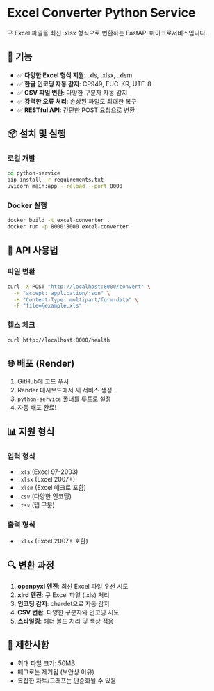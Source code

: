 # Excel Converter Python Service

구 Excel 파일을 최신 .xlsx 형식으로 변환하는 FastAPI 마이크로서비스입니다.

## 🚀 기능

- ✅ **다양한 Excel 형식 지원**: .xls, .xlsx, .xlsm
- ✅ **한글 인코딩 자동 감지**: CP949, EUC-KR, UTF-8
- ✅ **CSV 파일 변환**: 다양한 구분자 자동 감지
- ✅ **강력한 오류 처리**: 손상된 파일도 최대한 복구
- ✅ **RESTful API**: 간단한 POST 요청으로 변환

## 📦 설치 및 실행

### 로컬 개발
```bash
cd python-service
pip install -r requirements.txt
uvicorn main:app --reload --port 8000
```

### Docker 실행
```bash
docker build -t excel-converter .
docker run -p 8000:8000 excel-converter
```

## 🔧 API 사용법

### 파일 변환
```bash
curl -X POST "http://localhost:8000/convert" \
  -H "accept: application/json" \
  -H "Content-Type: multipart/form-data" \
  -F "file=@example.xls"
```

### 헬스 체크
```bash
curl http://localhost:8000/health
```

## 🌐 배포 (Render)

1. GitHub에 코드 푸시
2. Render 대시보드에서 새 서비스 생성
3. `python-service` 폴더를 루트로 설정
4. 자동 배포 완료!

## 📊 지원 형식

### 입력 형식
- `.xls` (Excel 97-2003)
- `.xlsx` (Excel 2007+)
- `.xlsm` (Excel 매크로 포함)
- `.csv` (다양한 인코딩)
- `.tsv` (탭 구분)

### 출력 형식
- `.xlsx` (Excel 2007+ 호환)

## 🔍 변환 과정

1. **openpyxl 엔진**: 최신 Excel 파일 우선 시도
2. **xlrd 엔진**: 구 Excel 파일 (.xls) 처리
3. **인코딩 감지**: chardet으로 자동 감지
4. **CSV 변환**: 다양한 구분자와 인코딩 시도
5. **스타일링**: 헤더 볼드 처리 및 색상 적용

## 🚨 제한사항

- 최대 파일 크기: 50MB
- 매크로는 제거됨 (보안상 이유)
- 복잡한 차트/그래프는 단순화될 수 있음
